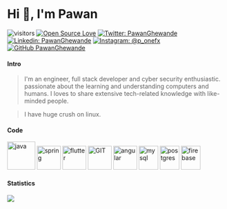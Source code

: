 # Hi 👋, I'm Pawan



<!--
**PawanGhewande/PawanGhewande** is a ✨ _special_ ✨ repository because its `README.md` (this file) appears on your GitHub profile.

Here are some ideas to get you started:

- 🔭 I’m currently working on ...
- 🌱 I’m currently learning ...
- 👯 I’m looking to collaborate on ...
- 🤔 I’m looking for help with ...
- 💬 Ask me about ...
- 📫 How to reach me: ...
- 😄 Pronouns: ...
- ⚡ Fun fact: ...
-->

![visitors](https://visitor-badge.laobi.icu/badge?page_id=p_onefx)
[![Open Source Love](https://badges.frapsoft.com/os/v1/open-source.svg?v=102)](https://github.com/ellerbrock/open-source-badge/)
[![Twitter: PawanGhewande](https://img.shields.io/twitter/follow/PawanGhewande?style=social)](https://twitter.com/PawanGhewande)
[![Linkedin: PawanGhewande](https://img.shields.io/badge/-PawanGhewande-blue?style=flat-squre&logo=Linkedin&logoColor=white&link=https://in.linkedin.com/in/pawan-ghewande/)](https://in.linkedin.com/in/pawan-ghewande/)
[![Instagram: @p_onefx](https://img.shields.io/badge/-p_onefx-e4405f?style=flat-squre&logo=Instagram&logoColor=white&link=https://www.instagram.com/p_onefx/)](https://www.instagram.com/p_onefx/)
[![GitHub PawanGhewande](https://img.shields.io/github/followers/PawanGhewande?label=follow&style=social)](https://github.com/PawanGhewande)

#### Intro

> I'm an engineer, full stack developer and cyber security enthusiastic. passionate about the learning and understanding computers and humans. I loves to share extensive tech-related knowledge with like-minded people.

> I have huge crush on linux.

#### Code
<p align="left">
      <img src="https://www.vectorlogo.zone/logos/java/java-icon.svg" alt="java" width="65" height="65"/> 
      <img src="https://www.vectorlogo.zone/logos/springio/springio-icon.svg" alt="spring" width="55" height="55"/>
      <img src="https://www.vectorlogo.zone/logos/flutterio/flutterio-icon.svg" alt="flutter" width="55" height="55"/>
      <img src="https://www.vectorlogo.zone/logos/git-scm/git-scm-icon.svg" alt="GIT" width="55" height="55"/> 
      <img src="https://www.vectorlogo.zone/logos/angular/angular-icon.svg" alt="angular" width="55" height="55"/>
      <img src="https://www.vectorlogo.zone/logos/mysql/mysql-icon.svg" alt="mysql" width="45" height="55"/>
      <img src="https://www.vectorlogo.zone/logos/postgresql/postgresql-icon.svg" alt="postgres" width="45" height="55"/>
      <img src="https://www.vectorlogo.zone/logos/firebase/firebase-icon.svg" alt="firebase" width="45" height="55"/>
</p>

#### Statistics
<img align="center" src="https://github-profile-trophy.vercel.app/?username=PawanGhewande&theme=flat&no-frame=true&column=7"/>

